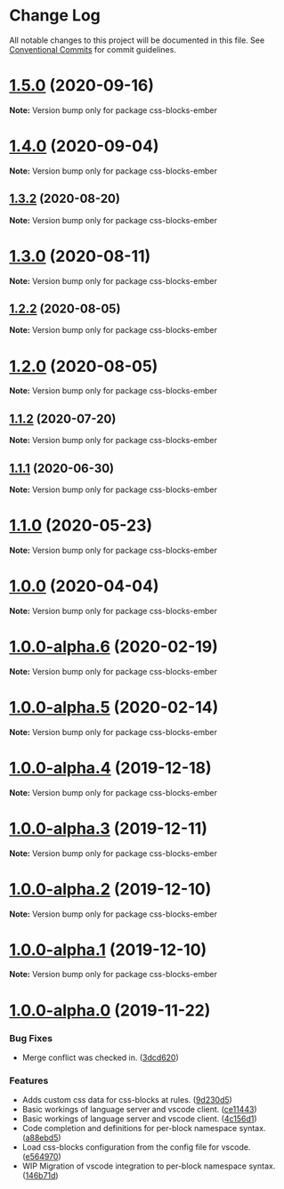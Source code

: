 # Change Log

All notable changes to this project will be documented in this file.
See [Conventional Commits](https://conventionalcommits.org) for commit guidelines.

# [1.5.0](https://github.com/LinkedIn/css-blocks/compare/v1.4.0...v1.5.0) (2020-09-16)

**Note:** Version bump only for package css-blocks-ember





# [1.4.0](https://github.com/LinkedIn/css-blocks/compare/v1.3.2...v1.4.0) (2020-09-04)

**Note:** Version bump only for package css-blocks-ember





## [1.3.2](https://github.com/LinkedIn/css-blocks/compare/v1.3.1...v1.3.2) (2020-08-20)

**Note:** Version bump only for package css-blocks-ember





# [1.3.0](https://github.com/LinkedIn/css-blocks/compare/v1.2.4...v1.3.0) (2020-08-11)

**Note:** Version bump only for package css-blocks-ember





## [1.2.2](https://github.com/LinkedIn/css-blocks/compare/v1.2.1...v1.2.2) (2020-08-05)

**Note:** Version bump only for package css-blocks-ember





# [1.2.0](https://github.com/LinkedIn/css-blocks/compare/v1.1.2...v1.2.0) (2020-08-05)

**Note:** Version bump only for package css-blocks-ember





## [1.1.2](https://github.com/LinkedIn/css-blocks/compare/v1.1.1...v1.1.2) (2020-07-20)

**Note:** Version bump only for package css-blocks-ember





## [1.1.1](https://github.com/LinkedIn/css-blocks/compare/v1.1.0...v1.1.1) (2020-06-30)

**Note:** Version bump only for package css-blocks-ember





# [1.1.0](https://github.com/LinkedIn/css-blocks/compare/v1.0.0...v1.1.0) (2020-05-23)

**Note:** Version bump only for package css-blocks-ember





# [1.0.0](https://github.com/LinkedIn/css-blocks/compare/v1.0.0-alpha.7...v1.0.0) (2020-04-04)

**Note:** Version bump only for package css-blocks-ember





# [1.0.0-alpha.6](https://github.com/LinkedIn/css-blocks/compare/v1.0.0-alpha.5...v1.0.0-alpha.6) (2020-02-19)

**Note:** Version bump only for package css-blocks-ember





# [1.0.0-alpha.5](https://github.com/LinkedIn/css-blocks/compare/v1.0.0-alpha.4...v1.0.0-alpha.5) (2020-02-14)

**Note:** Version bump only for package css-blocks-ember





# [1.0.0-alpha.4](https://github.com/LinkedIn/css-blocks/compare/v1.0.0-alpha.3...v1.0.0-alpha.4) (2019-12-18)

**Note:** Version bump only for package css-blocks-ember





# [1.0.0-alpha.3](https://github.com/LinkedIn/css-blocks/compare/v1.0.0-alpha.2...v1.0.0-alpha.3) (2019-12-11)

**Note:** Version bump only for package css-blocks-ember





# [1.0.0-alpha.2](https://github.com/LinkedIn/css-blocks/compare/v1.0.0-alpha.1...v1.0.0-alpha.2) (2019-12-10)

**Note:** Version bump only for package css-blocks-ember





# [1.0.0-alpha.1](https://github.com/LinkedIn/css-blocks/compare/v1.0.0-alpha.0...v1.0.0-alpha.1) (2019-12-10)

**Note:** Version bump only for package css-blocks-ember





# [1.0.0-alpha.0](https://github.com/LinkedIn/css-blocks/compare/v0.24.0...v1.0.0-alpha.0) (2019-11-22)


### Bug Fixes

* Merge conflict was checked in. ([3dcd620](https://github.com/LinkedIn/css-blocks/commit/3dcd620))


### Features

* Adds custom css data for css-blocks at rules. ([9d230d5](https://github.com/LinkedIn/css-blocks/commit/9d230d5))
* Basic workings of language server and vscode client. ([ce11443](https://github.com/LinkedIn/css-blocks/commit/ce11443))
* Basic workings of language server and vscode client. ([4c156d1](https://github.com/LinkedIn/css-blocks/commit/4c156d1))
* Code completion and definitions for per-block namespace syntax. ([a88ebd5](https://github.com/LinkedIn/css-blocks/commit/a88ebd5))
* Load css-blocks configuration from the config file for vscode. ([e564970](https://github.com/LinkedIn/css-blocks/commit/e564970))
* WIP Migration of vscode integration to per-block namespace syntax. ([146b71d](https://github.com/LinkedIn/css-blocks/commit/146b71d))
